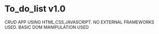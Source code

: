 # To_do_list v1.0
CRUD APP USING HTML,CSS,JAVASCRIPT.
NO EXTERNAL FRAMEWORKS USED.
BASIC DOM MANIPULATION USED

